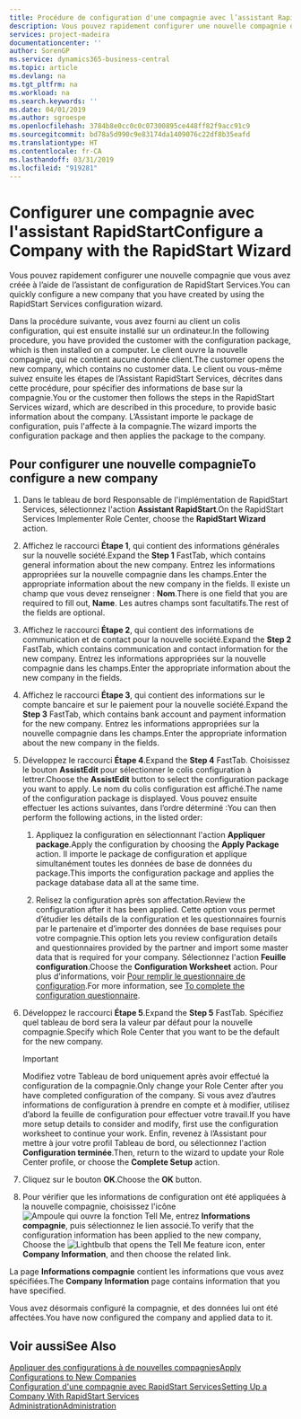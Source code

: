 ```yaml
---
title: Procédure de configuration d'une compagnie avec l’assistant RapidStart | Microsoft Docs
description: Vous pouvez rapidement configurer une nouvelle compagnie que vous avez créée à l’aide de l’assistant de configuration de RapidStart Services.
services: project-madeira
documentationcenter: ''
author: SorenGP
ms.service: dynamics365-business-central
ms.topic: article
ms.devlang: na
ms.tgt_pltfrm: na
ms.workload: na
ms.search.keywords: ''
ms.date: 04/01/2019
ms.author: sgroespe
ms.openlocfilehash: 3784b8e0cc0c0c07300895ce448ff82f9acc91c9
ms.sourcegitcommit: bd78a5d990c9e83174da1409076c22df8b35eafd
ms.translationtype: HT
ms.contentlocale: fr-CA
ms.lasthandoff: 03/31/2019
ms.locfileid: "919281"
---
```

# <a name="configure-a-company-with-the-rapidstart-wizard"></a><span data-ttu-id="fc4fe-103">Configurer une compagnie avec l'assistant RapidStart</span><span class="sxs-lookup"><span data-stu-id="fc4fe-103">Configure a Company with the RapidStart Wizard</span></span>
<span data-ttu-id="fc4fe-104">Vous pouvez rapidement configurer une nouvelle compagnie que vous avez créée à l’aide de l’assistant de configuration de RapidStart Services.</span><span class="sxs-lookup"><span data-stu-id="fc4fe-104">You can quickly configure a new company that you have created by using the RapidStart Services configuration wizard.</span></span>

<span data-ttu-id="fc4fe-105">Dans la procédure suivante, vous avez fourni au client un colis configuration, qui est ensuite installé sur un ordinateur.</span><span class="sxs-lookup"><span data-stu-id="fc4fe-105">In the following procedure, you have provided the customer with the configuration package, which is then installed on a computer.</span></span> <span data-ttu-id="fc4fe-106">Le client ouvre la nouvelle compagnie, qui ne contient aucune donnée client.</span><span class="sxs-lookup"><span data-stu-id="fc4fe-106">The customer opens the new company, which contains no customer data.</span></span> <span data-ttu-id="fc4fe-107">Le client ou vous-même suivez ensuite les étapes de l’Assistant RapidStart Services, décrites dans cette procédure, pour spécifier des informations de base sur la compagnie.</span><span class="sxs-lookup"><span data-stu-id="fc4fe-107">You or the customer then follows the steps in the RapidStart Services wizard, which are described in this procedure, to provide basic information about the company.</span></span> <span data-ttu-id="fc4fe-108">L’Assistant importe le package de configuration, puis l'affecte à la compagnie.</span><span class="sxs-lookup"><span data-stu-id="fc4fe-108">The wizard imports the configuration package and then applies the package to the company.</span></span>  

## <a name="to-configure-a-new-company"></a><span data-ttu-id="fc4fe-109">Pour configurer une nouvelle compagnie</span><span class="sxs-lookup"><span data-stu-id="fc4fe-109">To configure a new company</span></span>  
1. <span data-ttu-id="fc4fe-110">Dans le tableau de bord Responsable de l'implémentation de RapidStart Services, sélectionnez l'action **Assistant RapidStart**.</span><span class="sxs-lookup"><span data-stu-id="fc4fe-110">On the RapidStart Services Implementer Role Center, choose the **RapidStart Wizard** action.</span></span>  
2. <span data-ttu-id="fc4fe-111">Affichez le raccourci **Étape 1**, qui contient des informations générales sur la nouvelle société.</span><span class="sxs-lookup"><span data-stu-id="fc4fe-111">Expand the **Step 1** FastTab, which contains general information about the new company.</span></span> <span data-ttu-id="fc4fe-112">Entrez les informations appropriées sur la nouvelle compagnie dans les champs.</span><span class="sxs-lookup"><span data-stu-id="fc4fe-112">Enter the appropriate information about the new company in the fields.</span></span> <span data-ttu-id="fc4fe-113">Il existe un champ que vous devez renseigner : **Nom**.</span><span class="sxs-lookup"><span data-stu-id="fc4fe-113">There is one field that you are required to fill out, **Name**.</span></span> <span data-ttu-id="fc4fe-114">Les autres champs sont facultatifs.</span><span class="sxs-lookup"><span data-stu-id="fc4fe-114">The rest of the fields are optional.</span></span>  
3. <span data-ttu-id="fc4fe-115">Affichez le raccourci **Étape 2**, qui contient des informations de communication et de contact pour la nouvelle société.</span><span class="sxs-lookup"><span data-stu-id="fc4fe-115">Expand the **Step 2** FastTab, which contains communication and contact information for the new company.</span></span> <span data-ttu-id="fc4fe-116">Entrez les informations appropriées sur la nouvelle compagnie dans les champs.</span><span class="sxs-lookup"><span data-stu-id="fc4fe-116">Enter the appropriate information about the new company in the fields.</span></span>
4. <span data-ttu-id="fc4fe-117">Affichez le raccourci **Étape 3**, qui contient des informations sur le compte bancaire et sur le paiement pour la nouvelle société.</span><span class="sxs-lookup"><span data-stu-id="fc4fe-117">Expand the **Step 3** FastTab, which contains bank account and payment information for the new company.</span></span> <span data-ttu-id="fc4fe-118">Entrez les informations appropriées sur la nouvelle compagnie dans les champs.</span><span class="sxs-lookup"><span data-stu-id="fc4fe-118">Enter the appropriate information about the new company in the fields.</span></span>  
5. <span data-ttu-id="fc4fe-119">Développez le raccourci **Étape 4**.</span><span class="sxs-lookup"><span data-stu-id="fc4fe-119">Expand the **Step 4** FastTab.</span></span> <span data-ttu-id="fc4fe-120">Choisissez le bouton **AssistEdit** pour sélectionner le colis configuration à lettrer.</span><span class="sxs-lookup"><span data-stu-id="fc4fe-120">Choose the **AssistEdit** button to select the configuration package you want to apply.</span></span> <span data-ttu-id="fc4fe-121">Le nom du colis configuration est affiché.</span><span class="sxs-lookup"><span data-stu-id="fc4fe-121">The name of the configuration package is displayed.</span></span> <span data-ttu-id="fc4fe-122">Vous pouvez ensuite effectuer les actions suivantes, dans l’ordre déterminé :</span><span class="sxs-lookup"><span data-stu-id="fc4fe-122">You can then perform the following actions, in the listed order:</span></span>  

    1. <span data-ttu-id="fc4fe-123">Appliquez la configuration en sélectionnant l'action **Appliquer package**.</span><span class="sxs-lookup"><span data-stu-id="fc4fe-123">Apply the configuration by choosing the **Apply Package** action.</span></span> <span data-ttu-id="fc4fe-124">Il importe le package de configuration et applique simultanément toutes les données de base de données du package.</span><span class="sxs-lookup"><span data-stu-id="fc4fe-124">This imports the configuration package and applies the package database data all at the same time.</span></span>  

    2. <span data-ttu-id="fc4fe-125">Relisez la configuration après son affectation.</span><span class="sxs-lookup"><span data-stu-id="fc4fe-125">Review the configuration after it has been applied.</span></span> <span data-ttu-id="fc4fe-126">Cette option vous permet d’étudier les détails de la configuration et les questionnaires fournis par le partenaire et d’importer des données de base requises pour votre compagnie.</span><span class="sxs-lookup"><span data-stu-id="fc4fe-126">This option lets you review configuration details and questionnaires provided by the partner and import some master data that is required for your company.</span></span> <span data-ttu-id="fc4fe-127">Sélectionnez l'action **Feuille configuration**.</span><span class="sxs-lookup"><span data-stu-id="fc4fe-127">Choose the **Configuration Worksheet** action.</span></span> <span data-ttu-id="fc4fe-128">Pour plus d’informations, voir [Pour remplir le questionnaire de configuration](admin-gather-customer-setup-values.md#to-complete-the-configuration-questionnaire).</span><span class="sxs-lookup"><span data-stu-id="fc4fe-128">For more information, see [To complete the configuration questionnaire](admin-gather-customer-setup-values.md#to-complete-the-configuration-questionnaire).</span></span>  

6. <span data-ttu-id="fc4fe-129">Développez le raccourci **Étape 5**.</span><span class="sxs-lookup"><span data-stu-id="fc4fe-129">Expand the **Step 5** FastTab.</span></span> <span data-ttu-id="fc4fe-130">Spécifiez quel tableau de bord sera la valeur par défaut pour la nouvelle compagnie.</span><span class="sxs-lookup"><span data-stu-id="fc4fe-130">Specify which Role Center that you want to be the default for the new company.</span></span>  

    > [!IMPORTANT]  
    >  <span data-ttu-id="fc4fe-131">Modifiez votre Tableau de bord uniquement après avoir effectué la configuration de la compagnie.</span><span class="sxs-lookup"><span data-stu-id="fc4fe-131">Only change your Role Center after you have completed configuration of the company.</span></span> <span data-ttu-id="fc4fe-132">Si vous avez d’autres informations de configuration à prendre en compte et à modifier, utilisez d’abord la feuille de configuration pour effectuer votre travail.</span><span class="sxs-lookup"><span data-stu-id="fc4fe-132">If you have more setup details to consider and modify, first use the configuration worksheet to continue your work.</span></span> <span data-ttu-id="fc4fe-133">Enfin, revenez à l’Assistant pour mettre à jour votre profil Tableau de bord, ou sélectionnez l'action **Configuration terminée**.</span><span class="sxs-lookup"><span data-stu-id="fc4fe-133">Then, return to the wizard to update your Role Center profile, or choose the **Complete Setup** action.</span></span>

7. <span data-ttu-id="fc4fe-134">Cliquez sur le bouton **OK**.</span><span class="sxs-lookup"><span data-stu-id="fc4fe-134">Choose the **OK** button.</span></span>  
8. <span data-ttu-id="fc4fe-135">Pour vérifier que les informations de configuration ont été appliquées à la nouvelle compagnie, choisissez l'icône ![Ampoule qui ouvre la fonction Tell Me](media/ui-search/search_small.png "Dites-moi ce que vous voulez faire"), entrez **Informations compagnie**, puis sélectionnez le lien associé.</span><span class="sxs-lookup"><span data-stu-id="fc4fe-135">To verify that the configuration information has been applied to the new company, Choose the ![Lightbulb that opens the Tell Me feature](media/ui-search/search_small.png "Tell me what you want to do") icon, enter **Company Information**, and then choose the related link.</span></span>

<span data-ttu-id="fc4fe-136">La page **Informations compagnie** contient les informations que vous avez spécifiées.</span><span class="sxs-lookup"><span data-stu-id="fc4fe-136">The **Company Information** page contains information that you have specified.</span></span>   

<span data-ttu-id="fc4fe-137">Vous avez désormais configuré la compagnie, et des données lui ont été affectées.</span><span class="sxs-lookup"><span data-stu-id="fc4fe-137">You have now configured the company and applied data to it.</span></span>  

## <a name="see-also"></a><span data-ttu-id="fc4fe-138">Voir aussi</span><span class="sxs-lookup"><span data-stu-id="fc4fe-138">See Also</span></span>  
[<span data-ttu-id="fc4fe-139">Appliquer des configurations à de nouvelles compagnies</span><span class="sxs-lookup"><span data-stu-id="fc4fe-139">Apply Configurations to New Companies</span></span>](admin-apply-configuration-to-new-companies.md)  
[<span data-ttu-id="fc4fe-140">Configuration d'une compagnie avec RapidStart Services</span><span class="sxs-lookup"><span data-stu-id="fc4fe-140">Setting Up a Company With RapidStart Services</span></span>](admin-set-up-a-company-with-rapidstart.md)  
[<span data-ttu-id="fc4fe-141">Administration</span><span class="sxs-lookup"><span data-stu-id="fc4fe-141">Administration</span></span>](admin-setup-and-administration.md)
